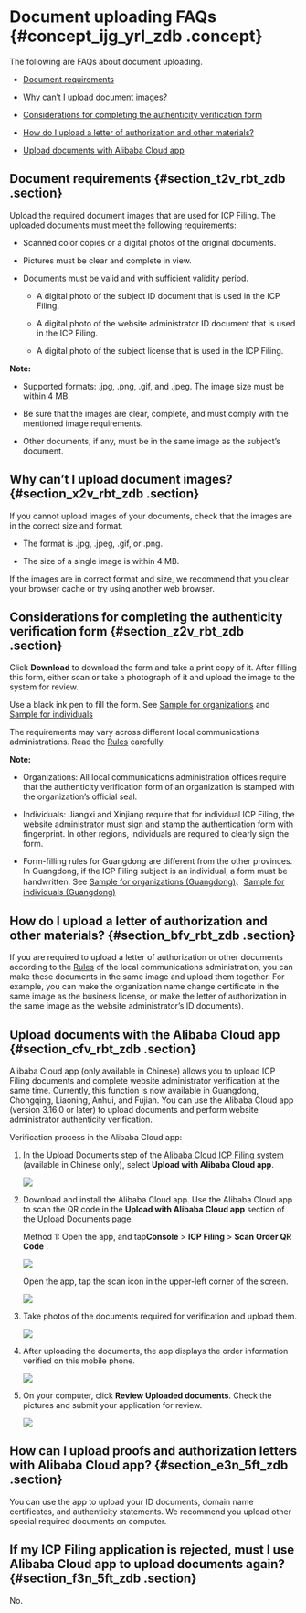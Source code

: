 # Document uploading FAQs {#concept_ijg_yrl_zdb .concept}

The following are FAQs about document uploading.

-   [Document requirements](#section_t2v_rbt_zdb)

-   [Why can’t I upload document images?](#section_x2v_rbt_zdb)

-   [Considerations for completing the authenticity verification form](#section_z2v_rbt_zdb)

-   [How do I upload a letter of authorization and other materials?](#section_bfv_rbt_zdb)

-   [Upload documents with Alibaba Cloud app](#section_cfv_rbt_zdb)


## Document requirements {#section_t2v_rbt_zdb .section}

Upload the required document images that are used for ICP Filing. The uploaded documents must meet the following requirements:

-   Scanned color copies or a digital photos of the original documents.

-   Pictures must be clear and complete in view.

-   Documents must be valid and with sufficient validity period.

    -   A digital photo of the subject ID document that is used in the ICP Filing.

    -   A digital photo of the website administrator ID document that is used in the ICP Filing.

    -   A digital photo of the subject license that is used in the ICP Filing.


**Note:** 

-   Supported formats: .jpg, .png, .gif, and .jpeg. The image size must be within 4 MB.

-   Be sure that the images are clear, complete, and must comply with the mentioned image requirements.

-   Other documents, if any, must be in the same image as the subject’s document.


## Why can’t I upload document images? {#section_x2v_rbt_zdb .section}

If you cannot upload images of your documents, check that the images are in the correct size and format.

-   The format is .jpg, .jpeg, .gif, or .png.

-   The size of a single image is within 4 MB.


If the images are in correct format and size, we recommend that you clear your browser cache or try using another web browser.

## Considerations for completing the authenticity verification form {#section_z2v_rbt_zdb .section}

Click **Download** to download the form and take a print copy of it. After filling this form, either scan or take a photograph of it and upload the image to the system for review.

Use a black ink pen to fill the form. See [Sample for organizations](http://gtms02.alicdn.com/tps/i2/TB1f.iSJVXXXXXkXFXX6HFAMXXX-1240-1980.jpg) and [Sample for individuals](http://gtms03.alicdn.com/tps/i3/TB11nCSJVXXXXcIXpXXBkJCMXXX-1240-1993.jpg)

The requirements may vary across different local communications administrations. Read the [Rules](https://beian.aliyun.com/#MapDataContainer) carefully.

**Note:** 

-   Organizations: All local communications administration offices require that the authenticity verification form of an organization is stamped with the organization’s official seal.

-   Individuals: Jiangxi and Xinjiang require that for individual ICP Filing, the website administrator must sign and stamp the authentication form with fingerprint. In other regions, individuals are required to clearly sign the form.

-   Form-filling rules for Guangdong are different from the other provinces.  In Guangdong, if the ICP Filing subject is an individual, a form must be handwritten. See [Sample for organizations \(Guangdong\)](http://gtms04.alicdn.com/tps/i4/TB1OyC0JVXXXXaaXpXXA9lwMXXX-1240-1958.jpg)、[Sample for individuals \(Guangdong\)](http://gtms01.alicdn.com/tps/i1/TB1hY54JVXXXXc6XXXX9vlzMXXX-1240-1974.jpg)


## How do I upload a letter of authorization and other materials? {#section_bfv_rbt_zdb .section}

If you are required to upload a letter of authorization or other documents according to the [Rules](https://beian.aliyun.com/#MapDataContainer) of the local communications administration, you can make these documents in the same image and upload them together. For example, you can make the organization name change certificate in the same image as the business license, or make the letter of authorization in the same image as the website administrator’s ID documents\).

## Upload documents with the Alibaba Cloud app {#section_cfv_rbt_zdb .section}

Alibaba Cloud app \(only available in Chinese\) allows you to upload ICP Filing documents and complete website administrator verification at the same time. Currently, this function is now available in Guangdong, Chongqing, Liaoning, Anhui, and Fujian. You can use the Alibaba Cloud app \(version 3.16.0 or later\) to upload documents and perform website administrator authenticity verification.

Verification process in the Alibaba Cloud app:

1.  In the Upload Documents step of the [Alibaba Cloud ICP Filing system](http://beian.aliyun.com/) \(available in Chinese only\), select **Upload with Alibaba Cloud app**.

    ![](http://static-aliyun-doc.oss-cn-hangzhou.aliyuncs.com/assets/img/14218/5482_en-US.jpg)

2.  Download and install the Alibaba Cloud app. Use the Alibaba Cloud app to scan the QR code in the **Upload with Alibaba Cloud app** section of the Upload Documents page.

    Method 1: Open the app, and tap**Console** \> **ICP Filing** \> **Scan Order QR Code** .

    ![](http://static-aliyun-doc.oss-cn-hangzhou.aliyuncs.com/assets/img/14218/5489_en-US.png)

    Open the app, tap the scan icon in the upper-left corner of the screen.

    ![](http://static-aliyun-doc.oss-cn-hangzhou.aliyuncs.com/assets/img/14218/5490_en-US.png)

3.  Take photos of the documents required for verification and upload them.

    ![](http://static-aliyun-doc.oss-cn-hangzhou.aliyuncs.com/assets/img/14218/5491_en-US.png)

4.  After uploading the documents, the app displays the order information verified on this mobile phone.

    ![](http://static-aliyun-doc.oss-cn-hangzhou.aliyuncs.com/assets/img/14218/5492_en-US.jpg)

5.  On your computer, click **Review Uploaded documents**. Check the pictures and submit your application for review.

    ![](http://static-aliyun-doc.oss-cn-hangzhou.aliyuncs.com/assets/img/14218/5493_en-US.jpg)


## How can I upload proofs and authorization letters with Alibaba Cloud app? {#section_e3n_5ft_zdb .section}

You can use the app to upload your ID documents, domain name certificates, and authenticity statements. We recommend you upload other special required documents on computer.

## If my ICP Filing application is rejected, must I use Alibaba Cloud app to upload documents again? {#section_f3n_5ft_zdb .section}

No.

